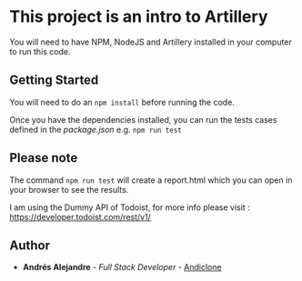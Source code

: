 # This project is an intro to Artillery

You will need to have NPM, NodeJS and Artillery installed in your computer to run this code.

## Getting Started

You will need to do an `npm install` before running the code.  

Once you have the dependencies installed, you can run the tests cases defined in the *package.json* e.g. `npm run test`

## Please note

The command `npm run test` will create a report.html which you can open in your browser to see the results.

I am using the Dummy API of Todoist, for more info please visit : https://developer.todoist.com/rest/v1/

## Author

* **Andrés Alejandre** - *Full Stack Developer* - [Andiclone](https://github.com/andiclone)
